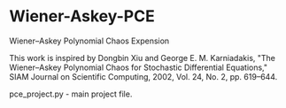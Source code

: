 # Wiener-Askey-PCE
Wiener–Askey Polynomial Chaos Expension

This work is inspired by 
Dongbin Xiu and George E. M. Karniadakis,
"The Wiener–Askey Polynomial Chaos for Stochastic Differential Equations,"
SIAM Journal on Scientific Computing, 2002, Vol. 24, No. 2, pp. 619–644.

pce_project.py - main project file.
